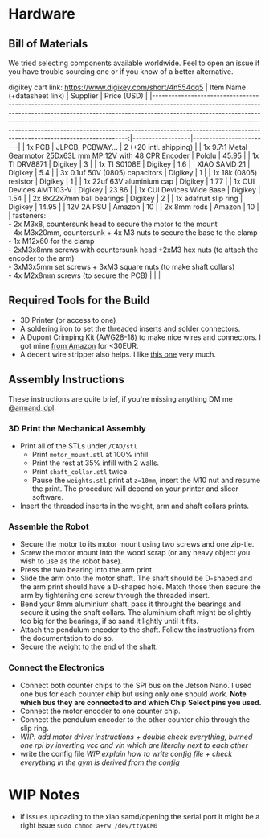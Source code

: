 # Hardware

## Bill of Materials
We tried selecting components available worldwide. Feel to open an issue if you have trouble sourcing one or if you know of a better alternative.

digikey cart link: https://www.digikey.com/short/4n554dq5
|                                                                                                                                                                                                                                                                                                                                                                   Item Name (+datasheet link) | Supplier         | Price (USD)            |
|----------------------------------------------------------------------------------------------------------------------------------------------------------------------------------------------------------------------------------------------------------------------------------------------------------------------------------------------------------------------------------------------:|------------------|------------------------|
| 1x PCB                                                                                                                                                                                                                                                                                                                                                                                        | JLPCB, PCBWAY... | 2 (+20 intl. shipping) |
| 1x 9.7:1 Metal Gearmotor 25Dx63L mm MP 12V with 48 CPR Encoder                                                                                                                                                                                                                                                                                                                                | Pololu           | 45.95                  |
| 1x TI DRV8871                                                                                                                                                                                                                                                                                                                                                                                 | Digikey          | 3                      |
| 1x TI S0108E                                                                                                                                                                                                                                                                                                                                                                                  | Digikey          | 1.6                    |
| XIAO SAMD 21                                                                                                                                                                                                                                                                                                                                                                                  | Digikey          | 5.4                    |
| 3x 0.1uf 50V (0805) capacitors                                                                                                                                                                                                                                                                                                                                                                | Digikey          | 1                      |
| 1x 18k (0805) resistor                                                                                                                                                                                                                                                                                                                                                                        | Digikey          | 1                      |
| 1x 22uf 63V aluminium cap                                                                                                                                                                                                                                                                                                                                                                     | Digikey          | 1.77                   |
| 1x CUI Devices AMT103-V                                                                                                                                                                                                                                                                                                                                                                       | Digikey          | 23.86                  |
| 1x CUI Devices Wide Base                                                                                                                                                                                                                                                                                                                                                                      | Digikey          | 1.54                   |
| 2x 8x22x7mm ball bearings                                                                                                                                                                                                                                                                                                                                                                     | Digikey          | 2                      |
| 1x adafruit slip ring                                                                                                                                                                                                                                                                                                                                                                         | Digikey          | 14.95                  |
| 12V 2A PSU                                                                                                                                                                                                                                                                                                                                                                                    | Amazon           | 10                     |
| 2x 8mm rods                                                                                                                                                                                                                                                                                                                                                                                   | Amazon           | 10                     |
| fasteners:<br>- 2x M3x8, countersunk head to secure the motor to the mount<br>- 4x M3x20mm, countersunk + 4x M3 nuts to secure the base to the clamp<br>- 1x M12x60 for the clamp<br>- 2xM3x8mm screws with countersunk head +2xM3 hex nuts (to attach the encoder to the arm)<br>- 3xM3x5mm set screws + 3xM3 square nuts (to make shaft collars)<br>- 4x M2x8mm screws (to secure the PCB) |                  |                        |

## Required Tools for the Build
- 3D Printer (or access to one)
- A soldering iron to set the threaded inserts and solder connectors.
- A Dupont Crimping Kit (AWG28-18) to make nice wires and connectors. I got mine [from Amazon](https://www.amazon.fr/Kamtop-Sertissage-Sertisseuse-Connecteurs-0-1-1-0mm²/dp/B078K9DT69) for <30EUR.
- A decent wire stripper also helps. I like [this one](https://www.amazon.fr/Jokari-T20050-Pince-dénuder-automatique/dp/B002BDNL4Q/) very much.

## Assembly Instructions
These instructions are quite brief, if you're missing anything DM me [@armand_dpl](https://twitter.com/armand_dpl).

### 3D Print the Mechanical Assembly
- Print all of the STLs under `/CAD/stl`
  - Print `motor_mount.stl` at 100% infill
  - Print the rest at 35% infill with 2 walls.
  - Print `shaft_collar.stl` twice
  - Pause the `weights.stl` print at `z=10mm`, insert the M10 nut and resume the print. The procedure will depend on your printer and slicer software.
- Insert the threaded inserts in the weight, arm and shaft collars prints.

### Assemble the Robot
- Secure the motor to its motor mount using two screws and one zip-tie.
- Screw the motor mount into the wood scrap (or any heavy object you wish to use as the robot base).
- Press the two bearing into the arm print
- Slide the arm onto the motor shaft. The shaft should be D-shaped and the arm print should have a D-shaped hole. Match those then secure the arm by tightening one screw through the threaded insert.
- Bend your 8mm aluminium shaft, pass it throught the bearings and secure it using the shaft collars. The aluminium shaft might be slightly too big for the bearings, if so sand it lightly until it fits.
- Attach the pendulum encoder to the shaft. Follow the instructions from the documentation to do so.
- Secure the weight to the end of the shaft.

### Connect the Electronics
- Connect both counter chips to the SPI bus on the Jetson Nano. I used one bus for each counter chip but using only one should work. **Note which bus they are connected to and which Chip Select pins you used.**
- Connect the motor encoder to one counter chip.
- Connect the pendulum encoder to the other counter chip through the slip ring.
- _WIP: add motor driver instructions + double check everything, burned one rpi by inverting vcc and vin which are literally next to each other_
- write the config file _WIP explain how to write config file + check everything in the gym is derived from the config_

# WIP Notes
- if issues uploading to the xiao samd/opening the serial port it might be a right issue `sudo chmod a+rw /dev/ttyACM0`
